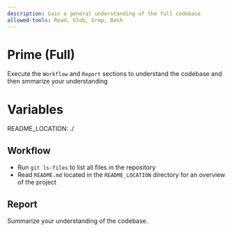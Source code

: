 ```yaml
---
description: Gain a general understanding of the full codebase
allowed-tools: Read, Glob, Grep, Bash
---
```


# Prime (Full)

Execute the `Workflow` and `Report` sections to understand the codebase and then smmarize your understanding

# Variables

README_LOCATION: ./

## Workflow

- Run `git ls-files` to list all files in the repository
- Read `README.md` located in the `README_LOCATION` directory for an overview of the project

## Report

Summarize your understanding of the codebase.